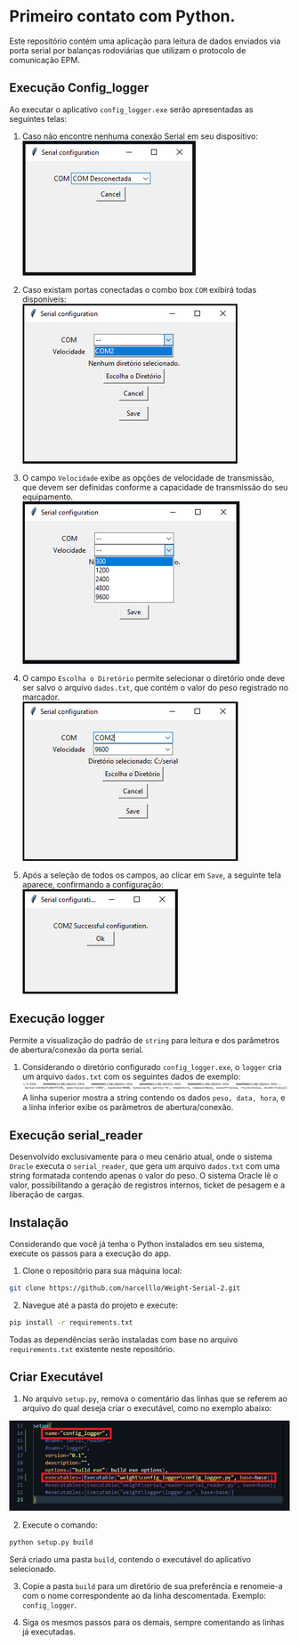 # Primeiro contato com Python.
Este repositório contém uma aplicação para leitura de dados enviados via porta serial por balanças rodoviárias que utilizam o protocolo de comunicação EPM.

## Execução Config_logger

Ao executar o aplicativo `config_logger.exe` serão apresentadas as seguintes telas:

1. Caso não encontre nenhuma conexão Serial em seu dispositivo:   
![Alt text](image-1.png)

2. Caso existam portas conectadas o combo box `COM` exibirá todas disponíveis:   
![Alt text](image-7.png)

3. O campo `Velocidade` exibe as opções de velocidade de transmissão, que devem ser definidas conforme a capacidade de transmissão do seu equipamento.  
![Alt text](image-3.png)

4. O campo `Escolha o Diretório` permite selecionar o diretório onde deve ser salvo o arquivo `dados.txt`, que contém o valor do peso registrado no marcador.     
![Alt text](image-4.png)

5. Após a seleção de todos os campos, ao clicar em `Save`, a seguinte tela aparece, confirmando a configuração:   
![Alt text](image-5.png)

## Execução logger 
Permite a visualização do padrão de `string` para leitura e dos parâmetros de abertura/conexão da porta serial.

1. Considerando o diretório configurado `config_logger.exe`, o `logger` cria um arquivo `dados.txt` com os seguintes dados de exemplo:
![Alt text](image-6.png)
A linha superior mostra a string contendo os dados `peso, data, hora`, e a linha inferior exibe os parâmetros de abertura/conexão.

## Execução serial_reader
Desenvolvido exclusivamente para o meu cenário atual, onde o sistema `Oracle` executa o `serial_reader`, que gera um arquivo `dados.txt` com uma string formatada contendo apenas o valor do peso. O sistema Oracle lê o valor, possibilitando a geração de registros internos, ticket de pesagem e a liberação de cargas.

## Instalação
Considerando que você já tenha o Python instalados em seu sistema, execute os passos para a execução do app.

1. Clone o repositório para sua máquina local:
```bash
git clone https://github.com/narcelllo/Weight-Serial-2.git
```
2. Navegue até a pasta do projeto e execute:
```bash
pip install -r requirements.txt
```
Todas as dependências serão instaladas com base no arquivo `requirements.txt` existente neste repositório.

## Criar Executável

1. No arquivo `setup.py`, remova o comentário das linhas que se referem ao arquivo do qual deseja criar o executável, como no exemplo abaixo:

![Alt text](image.png)

2. Execute o comando:
```bash
python setup.py build
```
Será criado uma pasta `build`, contendo o executável do aplicativo selecionado. 

3. Copie a pasta `build` para um diretório de sua preferência e renomeie-a com o nome correspondente ao da linha descomentada. Exemplo: `config_logger`.

4. Siga os mesmos passos para os demais, sempre comentando as linhas já executadas.


